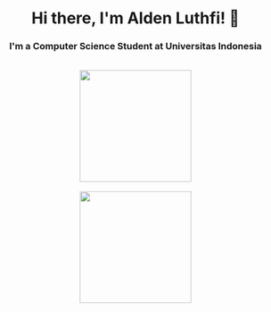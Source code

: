 
<h1 align="center">Hi there, I'm Alden Luthfi! 👋 </h1>
<h3 align="center">I'm a Computer Science Student at Universitas Indonesia</h3>
<br>
<div align="center">
	<a href="https://github.com/aldenluthfi">
    <img height=200 align="center" src="https://github-readme-stats.vercel.app/api?username=aldenluthfi&theme=transparent&rank_icon=github&card_width=425&title_color=ffffff&text_color=909090&hide_title=true&border_color=909090"/>
  </a>
<br>
<br>
  <a href="https://github.com/aldenluthfi">
    <img height=200 align="center" src="https://github-readme-stats.vercel.app/api/top-langs?username=aldenluthfi&layout=compact&langs_count=10&theme=transparent&hide_title=true&title_color=ffffff&text_color=909090&border_color=909090&card_width=480&exclude_repo=exercise-profiling,eshop-adpro&size_weight=0.5&count_weight=0.5" />
  </a>
</div>



